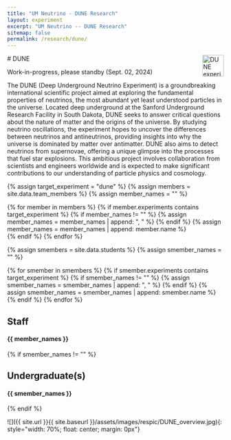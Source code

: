 ```yaml
---
title: "UM Neutrino - DUNE Research"
layout: experiment
excerpt: "UM Neutrino -- DUNE Research"
sitemap: false
permalink: /research/dune/
---
```


<div class="d-flex justify-content-between align-items-center">
# DUNE
<img src="{{ site.url }}{{ site.baseurl }}/assets/images/logopic/DUNE.png"  alt="DUNE experiment logo" class="img-responsive" style="height: 50px; float: right;">
</div>

Work-in-progress, please standby (Sept. 02, 2024)

<p>The DUNE (Deep Underground Neutrino Experiment) is a groundbreaking international scientific project aimed at exploring the fundamental properties of neutrinos, the most abundant yet least understood particles in the universe. Located deep underground at the Sanford Underground Research Facility in South Dakota, DUNE seeks to answer critical questions about the nature of matter and the origins of the universe. By studying neutrino oscillations, the experiment hopes to uncover the differences between neutrinos and antineutrinos, providing insights into why the universe is dominated by matter over antimatter. DUNE also aims to detect neutrinos from supernovae, offering a unique glimpse into the processes that fuel star explosions. This ambitious project involves collaboration from scientists and engineers worldwide and is expected to make significant contributions to our understanding of particle physics and cosmology.</p>

{% assign target_experiment = "dune" %}
{% assign members = site.data.team_members %}
{% assign member_names = "" %}

{% for member in members %}
    {% if member.experiments contains target_experiment %}
        {% if member_names != "" %}
            {% assign member_names = member_names | append: ", " %}
        {% endif %}
    {% assign member_names = member_names | append: member.name %}  
    {% endif %}
{% endfor %}

{% assign smembers = site.data.students %}
{% assign smember_names = "" %}

{% for smember in smembers %}
    {% if smember.experiments contains target_experiment %}
        {% if smember_names != "" %}
            {% assign smember_names = smember_names | append: ", " %}
        {% endif %}
    {% assign smember_names = smember_names | append: smember.name %}  
    {% endif %}
{% endfor %}
<h2>Staff</h2>
<h4>{{ member_names }}</h4>
{% if smember_names != "" %}
<h2>Undergraduate(s)</h2> <h4>{{ smember_names }}</h4>
 {% endif %}

![]({{ site.url }}{{ site.baseurl }}/assets/images/respic/DUNE_overview.jpg){: style="width: 70%; float: center; margin: 0px"}


